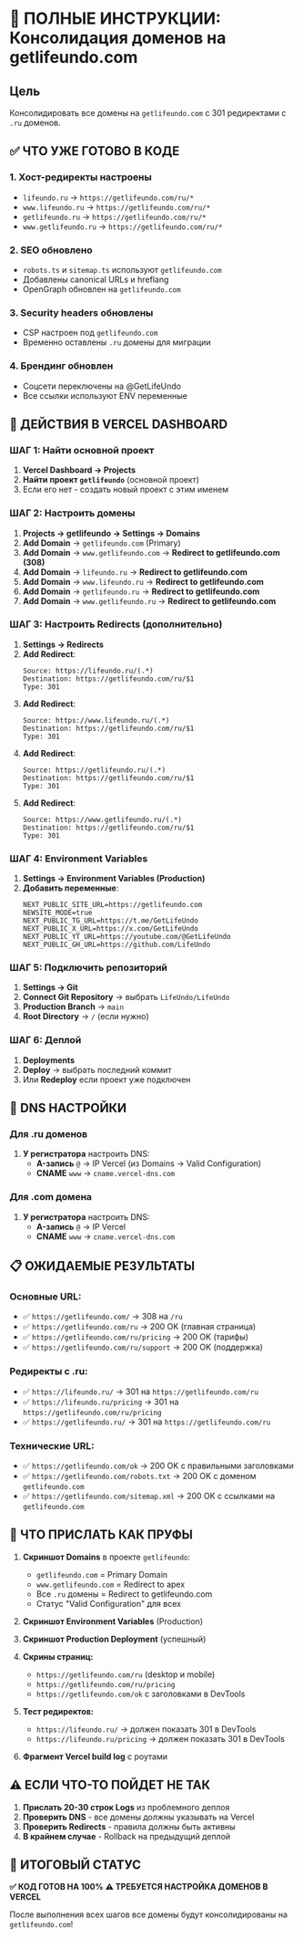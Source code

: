 # 🚀 ПОЛНЫЕ ИНСТРУКЦИИ: Консолидация доменов на getlifeundo.com

## Цель
Консолидировать все домены на `getlifeundo.com` с 301 редиректами с `.ru` доменов.

## ✅ ЧТО УЖЕ ГОТОВО В КОДЕ

### 1. Хост-редиректы настроены
- `lifeundo.ru` → `https://getlifeundo.com/ru/*`
- `www.lifeundo.ru` → `https://getlifeundo.com/ru/*`
- `getlifeundo.ru` → `https://getlifeundo.com/ru/*`
- `www.getlifeundo.ru` → `https://getlifeundo.com/ru/*`

### 2. SEO обновлено
- `robots.ts` и `sitemap.ts` используют `getlifeundo.com`
- Добавлены canonical URLs и hreflang
- OpenGraph обновлен на `getlifeundo.com`

### 3. Security headers обновлены
- CSP настроен под `getlifeundo.com`
- Временно оставлены `.ru` домены для миграции

### 4. Брендинг обновлен
- Соцсети переключены на @GetLifeUndo
- Все ссылки используют ENV переменные

## 🎯 ДЕЙСТВИЯ В VERCEL DASHBOARD

### ШАГ 1: Найти основной проект
1. **Vercel Dashboard → Projects**
2. **Найти проект `getlifeundo`** (основной проект)
3. Если его нет - создать новый проект с этим именем

### ШАГ 2: Настроить домены
1. **Projects → getlifeundo → Settings → Domains**
2. **Add Domain** → `getlifeundo.com` (Primary)
3. **Add Domain** → `www.getlifeundo.com` → **Redirect to getlifeundo.com (308)**
4. **Add Domain** → `lifeundo.ru` → **Redirect to getlifeundo.com**
5. **Add Domain** → `www.lifeundo.ru` → **Redirect to getlifeundo.com**
6. **Add Domain** → `getlifeundo.ru` → **Redirect to getlifeundo.com**
7. **Add Domain** → `www.getlifeundo.ru` → **Redirect to getlifeundo.com**

### ШАГ 3: Настроить Redirects (дополнительно)
1. **Settings → Redirects**
2. **Add Redirect**:
   ```
   Source: https://lifeundo.ru/(.*)
   Destination: https://getlifeundo.com/ru/$1
   Type: 301
   ```
3. **Add Redirect**:
   ```
   Source: https://www.lifeundo.ru/(.*)
   Destination: https://getlifeundo.com/ru/$1
   Type: 301
   ```
4. **Add Redirect**:
   ```
   Source: https://getlifeundo.ru/(.*)
   Destination: https://getlifeundo.com/ru/$1
   Type: 301
   ```
5. **Add Redirect**:
   ```
   Source: https://www.getlifeundo.ru/(.*)
   Destination: https://getlifeundo.com/ru/$1
   Type: 301
   ```

### ШАГ 4: Environment Variables
1. **Settings → Environment Variables (Production)**
2. **Добавить переменные**:
   ```
   NEXT_PUBLIC_SITE_URL=https://getlifeundo.com
   NEWSITE_MODE=true
   NEXT_PUBLIC_TG_URL=https://t.me/GetLifeUndo
   NEXT_PUBLIC_X_URL=https://x.com/GetLifeUndo
   NEXT_PUBLIC_YT_URL=https://youtube.com/@GetLifeUndo
   NEXT_PUBLIC_GH_URL=https://github.com/LifeUndo
   ```

### ШАГ 5: Подключить репозиторий
1. **Settings → Git**
2. **Connect Git Repository** → выбрать `LifeUndo/LifeUndo`
3. **Production Branch** → `main`
4. **Root Directory** → `/` (если нужно)

### ШАГ 6: Деплой
1. **Deployments**
2. **Deploy** → выбрать последний коммит
3. Или **Redeploy** если проект уже подключен

## 🔧 DNS НАСТРОЙКИ

### Для .ru доменов
1. **У регистратора** настроить DNS:
   - **A-запись** `@` → IP Vercel (из Domains → Valid Configuration)
   - **CNAME** `www` → `cname.vercel-dns.com`

### Для .com домена
1. **У регистратора** настроить DNS:
   - **A-запись** `@` → IP Vercel
   - **CNAME** `www` → `cname.vercel-dns.com`

## 📋 ОЖИДАЕМЫЕ РЕЗУЛЬТАТЫ

### Основные URL:
- ✅ `https://getlifeundo.com/` → 308 на `/ru`
- ✅ `https://getlifeundo.com/ru` → 200 OK (главная страница)
- ✅ `https://getlifeundo.com/ru/pricing` → 200 OK (тарифы)
- ✅ `https://getlifeundo.com/ru/support` → 200 OK (поддержка)

### Редиректы с .ru:
- ✅ `https://lifeundo.ru/` → 301 на `https://getlifeundo.com/ru`
- ✅ `https://lifeundo.ru/pricing` → 301 на `https://getlifeundo.com/ru/pricing`
- ✅ `https://getlifeundo.ru/` → 301 на `https://getlifeundo.com/ru`

### Технические URL:
- ✅ `https://getlifeundo.com/ok` → 200 OK с правильными заголовками
- ✅ `https://getlifeundo.com/robots.txt` → 200 OK с доменом `getlifeundo.com`
- ✅ `https://getlifeundo.com/sitemap.xml` → 200 OK с ссылками на `getlifeundo.com`

## 📸 ЧТО ПРИСЛАТЬ КАК ПРУФЫ

1. **Скриншот Domains** в проекте `getlifeundo`:
   - `getlifeundo.com` = Primary Domain
   - `www.getlifeundo.com` = Redirect to apex
   - Все `.ru` домены = Redirect to getlifeundo.com
   - Статус "Valid Configuration" для всех

2. **Скриншот Environment Variables** (Production)

3. **Скриншот Production Deployment** (успешный)

4. **Скрины страниц:**
   - `https://getlifeundo.com/ru` (desktop и mobile)
   - `https://getlifeundo.com/ru/pricing`
   - `https://getlifeundo.com/ok` с заголовками в DevTools

5. **Тест редиректов:**
   - `https://lifeundo.ru/` → должен показать 301 в DevTools
   - `https://lifeundo.ru/pricing` → должен показать 301 в DevTools

6. **Фрагмент Vercel build log** с роутами

## ⚠️ ЕСЛИ ЧТО-ТО ПОЙДЕТ НЕ ТАК

1. **Прислать 20-30 строк Logs** из проблемного деплоя
2. **Проверить DNS** - все домены должны указывать на Vercel
3. **Проверить Redirects** - правила должны быть активны
4. **В крайнем случае** - Rollback на предыдущий деплой

## 🎯 ИТОГОВЫЙ СТАТУС

**✅ КОД ГОТОВ НА 100%**
**⚠️ ТРЕБУЕТСЯ НАСТРОЙКА ДОМЕНОВ В VERCEL**

После выполнения всех шагов все домены будут консолидированы на `getlifeundo.com`!
